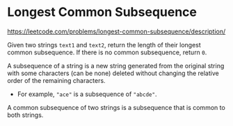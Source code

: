 # Longest Common Subsequence

https://leetcode.com/problems/longest-common-subsequence/description/

Given two strings `text1` and `text2`, return the length of their longest common subsequence. If there is no common subsequence, return `0`.

A subsequence of a string is a new string generated from the original string with some characters (can be none) deleted without changing the relative order of the remaining characters.

- For example, `"ace"` is a subsequence of `"abcde"`.

A common subsequence of two strings is a subsequence that is common to both strings.
